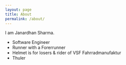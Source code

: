 ```yaml
---
layout: page
title: About
permalink: /about/
---
```


I am Janardhan Sharma. 

- Software Engineer
- Runner with a Forerrunner
- Helmet is for losers & rider of VSF Fahrradmanufaktur
- Thuler
